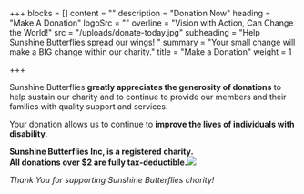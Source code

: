 +++
blocks = []
content = ""
description = "Donation Now"
heading = "Make A Donation"
logoSrc = ""
overline = "Vision with Action, Can Change the World!"
src = "/uploads/donate-today.jpg"
subheading = "Help Sunshine Butterflies spread our wings! "
summary = "Your small change will make a BIG change within our charity."
title = "Make a Donation"
weight = 1

+++

Sunshine Butterflies **greatly appreciates the generosity of donations** to help sustain our charity and to continue to provide our members and their families with quality support and services.

Your donation allows us to continue to **improve the lives of individuals with disability.**

**Sunshine Butterflies Inc, is a registered charity.  
All donations over $2 are fully tax-deductible.![](/uploads/acnc-logo.jpg)**

_Thank You for supporting Sunshine Butterflies charity!_

